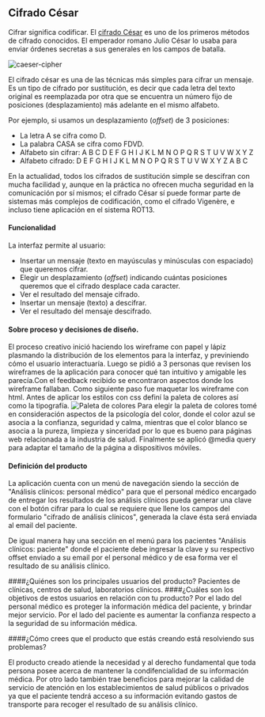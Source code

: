 ## Cifrado César

Cifrar significa codificar. El [cifrado César](https://en.wikipedia.org/wiki/Caesar_cipher) es uno de los primeros métodos de cifrado conocidos. El emperador romano Julio César lo usaba para enviar órdenes secretas a sus generales en los campos de batalla.

![caeser-cipher](https://upload.wikimedia.org/wikipedia/commons/thumb/2/2b/Caesar3.svg/2000px-Caesar3.svg.png)

El cifrado césar es una de las técnicas más simples para cifrar un mensaje. Es un tipo de cifrado por sustitución, es decir que cada letra del texto original es reemplazada por otra que se encuentra un número fijo de posiciones (desplazamiento) más adelante en el mismo alfabeto.

Por ejemplo, si usamos un desplazamiento (_offset_) de 3 posiciones:

- La letra A se cifra como D.
- La palabra CASA se cifra como FDVD.
- Alfabeto sin cifrar: A B C D E F G H I J K L M N O P Q R S T U V W X Y Z
- Alfabeto cifrado: D E F G H I J K L M N O P Q R S T U V W X Y Z A B C

En la actualidad, todos los cifrados de sustitución simple se descifran con mucha facilidad y, aunque en la práctica no ofrecen mucha seguridad en la comunicación por sí mismos; el cifrado César sí puede formar parte de sistemas más complejos de codificación, como el cifrado Vigenère, e incluso tiene aplicación en el sistema ROT13.


#### Funcionalidad 
La interfaz permite al usuario:

- Insertar un mensaje (texto en mayúsculas y minúsculas con espaciado) que queremos cifrar.
- Elegir un desplazamiento (_offset_) indicando cuántas posiciones queremos que el cifrado desplace cada caracter.
- Ver el resultado del mensaje cifrado.
- Insertar un mensaje (texto) a descifrar.
- Ver el resultado del mensaje descifrado.

#### Sobre proceso y decisiones de diseño.
  El proceso creativo inició haciendo los wireframe con papel y lápiz plasmando la distribución de los elementos para la interfaz, y previniendo cómo el usuario interactuaría. Luego se pidió a 3 personas que revisen los wireframes de la aplicación para conocer qué tan intuitivo y amigable les parecía.Con el feedback recibido se encontraron aspectos donde los wireframe fallaban.
  Como siguiente paso fue maquetar los wireframe con html.
  Antes de aplicar los estilos con css definí la paleta de colores así como la tipografía. 
	![Paleta de colores](img/paleta-colores.png)
  Para elegir la paleta de colores tomé en consideración aspectos de la psicología del color, donde el color azul se asocia a la confianza, seguridad y calma, mientras que el color blanco se asocia a la pureza, limpieza y sinceridad por lo que es bueno para páginas web relacionada a la industria de salud.
  Finalmente se aplicó @media query para adaptar el tamaño de la página a dispositivos móviles. 
    

#### Definición del producto
La aplicación cuenta con un menú de navegación siendo la sección de "Análisis clínicos: personal médico" para que el personal médico encargado de entregar los resultados de los análisis clínicos pueda generar una clave con el botón cifrar para lo cual se requiere que llene los campos del formulario "cifrado de análisis clínicos", generada la clave ésta será enviada al email del paciente.  

De igual manera hay una sección en el menú para los pacientes "Análisis clínicos: paciente" donde el paciente debe ingresar la clave y su respectivo offset enviado a su email por el personal médico y de esa forma ver el resultado de su análisis clínico.

####¿Quiénes son los principales usuarios del producto?
	 Pacientes de clínicas, centros de salud, laboratorios clínicos.
####¿Cuáles son los objetivos de estos usuarios en relación con tu producto?
	 Por el lado del personal médico es proteger la información médica del paciente, y brindar mejor servicio.
	 Por el lado del paciente es aumentar la confianza respecto a la seguridad de su información médica.

####¿Cómo crees que el producto que estás creando está resolviendo sus problemas?

El producto creado atiende la necesidad y al derecho fundamental que toda persona posee acerca de mantener la condifencialidad de su información médica. Por otro lado también trae beneficios para mejorar la calidad de servicio de atención en los establecimientos de salud públicos o privados ya que el paciente tendrá acceso a su información evitando gastos de transporte para recoger el resultado de su análisis clínico.  

 



